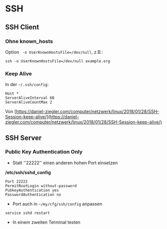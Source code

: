 # SSH

## SSH Client

### Ohne known_hosts

Option ` -o UserKnownHostsFile=/dev/null`, z.B.:

```
ssh -o UserKnownHostsFile=/dev/null example.org
```

### Keep Alive

In der `~/.ssh/config`:

```
Host *
ServerAliveInterval 60
ServerAliveCountMax 2
```

Von [https://daniel-ziegler.com/computer/netzwerk/linux/2018/01/28/SSH-Session-keep-alive/](https://daniel-ziegler.com/computer/netzwerk/linux/2018/01/28/SSH-Session-keep-alive/)

## SSH Server

### Public Key Authentication Only

- Statt ''22222'' einen anderen hohen Port einsetzen

**/etc/ssh/sshd_config**

```
Port 22222
PermitRootLogin without-password
PubkeyAuthentication yes
PasswordAuthentication no
```

- Port auch in `~/my/cfg/ssh/config` anpassen

```
service sshd restart
```

- In einem zweiten Terminal testen
